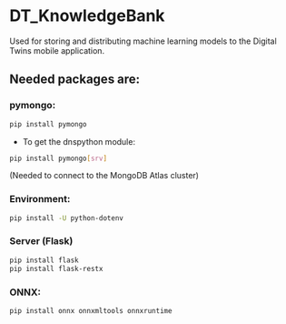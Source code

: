 # DT_KnowledgeBank
Used for storing and distributing machine learning models to the Digital Twins mobile application.


## Needed packages are:

### pymongo: 
```bash
pip install pymongo
```

 - To get the dnspython module: 
 ```bash
 pip install pymongo[srv]
 ``` 
 (Needed to connect to the MongoDB Atlas cluster)

### Environment: 
```bash
pip install -U python-dotenv
```
### Server (Flask)
```bash
pip install flask
pip install flask-restx
```
### ONNX:
```bash
pip install onnx onnxmltools onnxruntime
```
